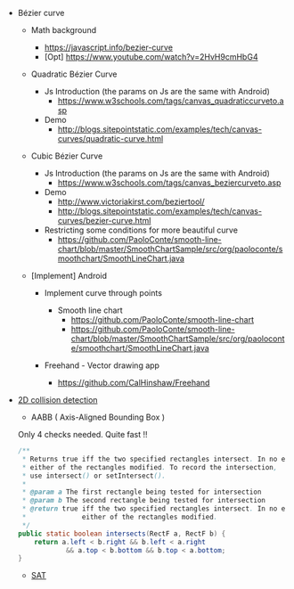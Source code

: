 * Bézier curve
	* Math background
		* https://javascript.info/bezier-curve
        * [Opt] https://www.youtube.com/watch?v=2HvH9cmHbG4
		
	* Quadratic Bézier Curve
		* Js Introduction (the params on Js are the same with Android)
			* https://www.w3schools.com/tags/canvas_quadraticcurveto.asp
		* Demo
			* http://blogs.sitepointstatic.com/examples/tech/canvas-curves/quadratic-curve.html

	* Cubic Bézier Curve
		* Js Introduction (the params on Js are the same with Android)
			* https://www.w3schools.com/tags/canvas_beziercurveto.asp
		* Demo
			* http://www.victoriakirst.com/beziertool/
			* http://blogs.sitepointstatic.com/examples/tech/canvas-curves/bezier-curve.html
		* Restricting some conditions for more beautiful curve
			* https://github.com/PaoloConte/smooth-line-chart/blob/master/SmoothChartSample/src/org/paoloconte/smoothchart/SmoothLineChart.java

	* [Implement] Android
		* Implement curve through points
			* Smooth line chart
				* https://github.com/PaoloConte/smooth-line-chart
				* https://github.com/PaoloConte/smooth-line-chart/blob/master/SmoothChartSample/src/org/paoloconte/smoothchart/SmoothLineChart.java

		* Freehand - Vector drawing app
			* https://github.com/CalHinshaw/Freehand

* [2D collision detection](https://developer.mozilla.org/en-US/docs/Games/Techniques/2D_collision_detection)
	* AABB ( Axis-Aligned Bounding Box )
	
	Only 4 checks needed. Quite fast !!
	
	```java
	/**
     * Returns true iff the two specified rectangles intersect. In no event are
     * either of the rectangles modified. To record the intersection,
     * use intersect() or setIntersect().
     *
     * @param a The first rectangle being tested for intersection
     * @param b The second rectangle being tested for intersection
     * @return true iff the two specified rectangles intersect. In no event are
     *              either of the rectangles modified.
     */
    public static boolean intersects(RectF a, RectF b) {
        return a.left < b.right && b.left < a.right
                && a.top < b.bottom && b.top < a.bottom;
    }
	```
	* [SAT](http://www.dyn4j.org/2010/01/sat/)